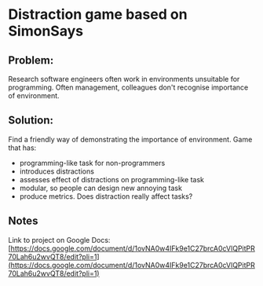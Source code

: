 # Distraction game based on SimonSays

## Problem: 

Research software engineers often work in environments unsuitable for programming. Often management, colleagues don't recognise importance of environment.

## Solution: 

Find a friendly way of demonstrating the importance of environment. Game that has: 

- programming-like task for non-programmers
- introduces distractions
- assesses effect of distractions on programming-like task
- modular, so people can design new annoying task
- produce metrics. Does distraction really affect tasks?

## Notes

Link to project on Google Docs:
[https://docs.google.com/document/d/1ovNA0w4IFk9e1C27brcA0cVlQPitPR70Lah6u2wvQT8/edit?pli=1](https://docs.google.com/document/d/1ovNA0w4IFk9e1C27brcA0cVlQPitPR70Lah6u2wvQT8/edit?pli=1)

<!-- 

## Microgames:

These are the distractions.

## Reusable code:
use [phaser](http://phaser.io/)
simon in phaser [example](http://phaser.io/examples/v2/games/simon)

-->


